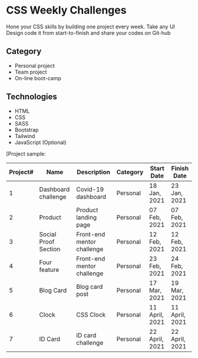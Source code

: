 # CSS Weekly Challenges
Hone your CSS skills by building one project every week. Take any UI Design code it from start-to-finish and share your codes on Git-hub 



## Category

* Personal project
* Team project
* On-line boot-camp  

## Technologies
* HTML
* CSS
* SASS
* Bootstrap
* Tailwind
* JavaScript (Optional) 

[Project sample:

| Project# | Name                 | Description                | Category | Start Date     | Finish Date    |
| -------- | -------------------- | -------------------------- | -------- | -------------- | -------------- |
| 1        | Dashboard challenge  | Covid-19 dashboard         | Personal | 18 Jan, 2021   | 23 Jan, 2021   |
| 2        | Product              | Product landing page       | Personal | 07 Feb, 2021   | 07 Feb, 2021   |
| 3        | Social Proof Section | Front-end mentor challenge | Personal | 12 Feb, 2021   | 12 Feb, 2021   |
| 4        | Four feature         | Front-end mentor challenge | Personal | 23 Feb, 2021   | 24 Feb, 2021   |
| 5        | Blog Card            | Blog card post             | Personal | 17 Mar, 2021   | 19 Mar, 2021   |
| 6        | Clock                | CSS Clock                  | Personal | 11 April, 2021 | 11 April, 2021 |
| 7        | ID Card              | ID card challenge          | Personal | 22 April, 2021 | 22 April, 2021 |

